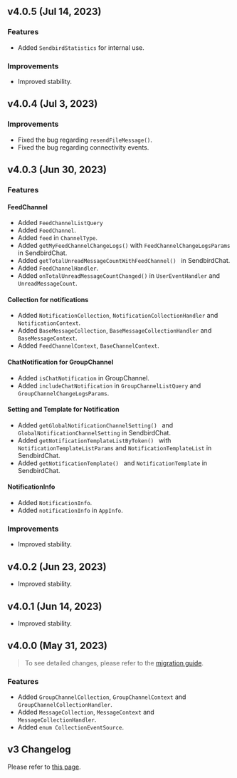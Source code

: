 ## v4.0.5 (Jul 14, 2023)

### Features
- Added `SendbirdStatistics` for internal use.

### Improvements
- Improved stability.

## v4.0.4 (Jul 3, 2023)

### Improvements
- Fixed the bug regarding `resendFileMessage()`.
- Fixed the bug regarding connectivity events.

## v4.0.3 (Jun 30, 2023)

### Features

#### FeedChannel
- Added `FeedChannelListQuery`
- Added `FeedChannel`.
- Added `feed` in `ChannelType`.
- Added `getMyFeedChannelChangeLogs()` with `FeedChannelChangeLogsParams` in SendbirdChat.
- Added `getTotalUnreadMessageCountWithFeedChannel()
  ` in SendbirdChat.
- Added `FeedChannelHandler`.
- Added `onTotalUnreadMessageCountChanged()` in `UserEventHandler` and `UnreadMessageCount`.

#### Collection for notifications
- Added `NotificationCollection`, `NotificationCollectionHandler` and `NotificationContext`.
- Added `BaseMessageCollection`, `BaseMessageCollectionHandler` and `BaseMessageContext`.
- Added `FeedChannelContext`, `BaseChannelContext`.

#### ChatNotification for GroupChannel
- Added `isChatNotification` in GroupChannel.
- Added `includeChatNotification` in `GroupChannelListQuery` and `GroupChannelChangeLogsParams`.

#### Setting and Template for Notification
- Added `getGlobalNotificationChannelSetting()
  ` and `GlobalNotificationChannelSetting` in SendbirdChat.
- Added `getNotificationTemplateListByToken()
  ` with `NotificationTemplateListParams` and `NotificationTemplateList` in SendbirdChat.
- Added `getNotificationTemplate()
  ` and `NotificationTemplate` in SendbirdChat.

#### NotificationInfo
- Added `NotificationInfo`.
- Added `notificationInfo` in `AppInfo`.

### Improvements
- Improved stability.

## v4.0.2 (Jun 23, 2023)
- Improved stability.

## v4.0.1 (Jun 14, 2023)
- Improved stability.

## v4.0.0 (May 31, 2023)
> To see detailed changes, please refer to the [migration guide](https://sendbird.com/docs/chat/v4/flutter/getting-started/migration-guide).

### Features
- Added `GroupChannelCollection`, `GroupChannelContext` and `GroupChannelCollectionHandler`.
- Added `MessageCollection`, `MessageContext` and `MessageCollectionHandler`.
- Added `enum CollectionEventSource`.

## v3 Changelog
Please refer to [this page](https://github.com/sendbird/sendbird-chat-sdk-flutter/blob/v3/CHANGELOG.md).
